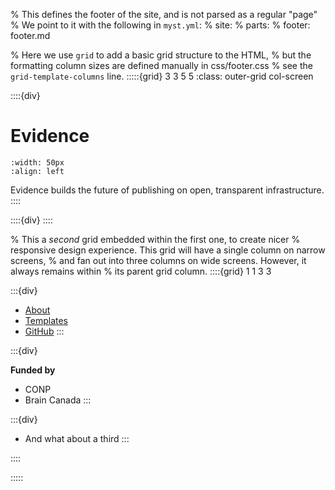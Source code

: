 % This defines the footer of the site, and is not parsed as a regular "page"
% We point to it with the following in `myst.yml`:
% site:
% parts:
% footer: footer.md

% Here we use `grid` to add a basic grid structure to the HTML,
% but the formatting column sizes are defined manually in css/footer.css
% see the `grid-template-columns` line.
:::::{grid} 3 3 5 5
:class: outer-grid col-screen

<!-- Project description -->

::::{div}

# Evidence

```{image} https://raw.githubusercontent.com/evidencepub/brand/main/logo/svg/evidence_logo_white.svg
:width: 50px
:align: left
```

Evidence builds the future of publishing on open, transparent infrastructure.
::::

<!-- Spacer between project description and links columns -->

::::{div}
::::

<!-- Link columns -->

% This a _second_ grid embedded within the first one, to create nicer
% responsive design experience. This grid will have a single column on narrow screens,
% and fan out into three columns on wide screens. However, it always remains within
% its parent grid column.
::::{grid} 1 1 3 3

:::{div}

- [About](https://evidencepub.io/about)
- [Templates](https://evidencepub.io/templates)
- [GitHub](https://github.com/evidencepub)
  :::

:::{div}

**Funded by**
- CONP
- Brain Canada
  :::

:::{div}

- And what about a third
  :::

::::

:::::
